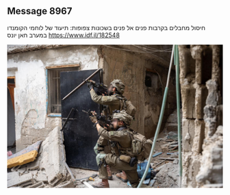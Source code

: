 ## Message 8967

חיסול מחבלים בקרבות פנים אל פנים בשכונות צפופות:
תיעוד של לוחמי הקומנדו במערב חאן יונס
https://www.idf.il/182548

![Photo](8967/8967_photo.jpg)
